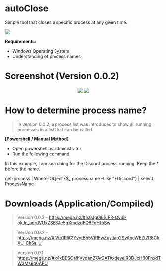 # autoClose

Simple tool that closes a specific process at any given time.

<img src="https://img.shields.io/github/issues/deanfx/autoClose?style=plastic">

**Requirements:**
- Windows Operating System
- Understanding of process names

# Screenshot (Version 0.0.2)
<p align="center">
<img align="center" src="https://i.imgur.com/cxvaAA8.png"> <img align="center" src="https://i.imgur.com/bsjApGf.png">
</p>

# How to determine process name?
> In version 0.0.2; a process list was introduced to show all running processes in a list that can be called.

**[Powershell / Manual Method]**
- Open powershell as administrator
- Run the following command.

In this example, I am searching for the Discord process running. Keep the * before the name.

get-process | Where-Object {$_.processname -Like "*Discord"} | select ProcessName


# Downloads (Application/Compiled)
> Version 0.0.3 - https://mega.nz/#!s0Jg0I6S!PR-Qvi6-okJc_adrdVUxZSE3Je5gXmdzdFQ8FdHfbSw

> Version 0.0.2 - https://mega.nz/#!Vto1RIiC!YvytBh5VtRFwZuytiao2SvAncWEZt7R8CkXU-CkSa_U

> Version 0.0.1 - https://mega.nz/#!o1xBESCa!hVydan27Ar2AT0xdeyeiR3DJcH60FnxdTW3Ms9q6AFU



